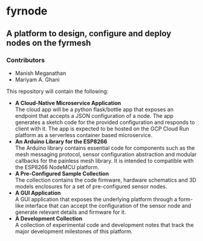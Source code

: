 # fyrnode
## A platform to design, configure and deploy nodes on the fyrmesh

### Contributors
- Manish Meganathan
- Mariyam A. Ghani

This repository will contain the following:    
- **A Cloud-Native Microservice Application**  
  The cloud app will be a python flask/bottle app that exposes an endpoint that accepts a JSON configuration of a node.
  The app generates a sketch code for the provided configuration and responds to client with it. The app is expected to be hosted on the GCP Cloud Run platform as a serverless container based microservice.
- **An Arduino Library for the ESP8266**  
  The Arduino library contains essential code for components such as the mesh messaging protocol, sensor configuration abstraction and modular callbacks for the painless mesh library. It is intended to compatible with the ESP8266 NodeMCU platform.
- **A Pre-Configured Sample Collection**  
  The collection contains the code firmware, hardware schematics and 3D models enclosures for a set of pre-configured sensor nodes. 
- **A GUI Application**  
  A GUI application that exposes the underlying platform through a form-like interface that can accept the configuration of the sensor node and generate relevant details and firmware for it.
- **A Development Collection**  
  A collection of experimental code and development notes that track the major development milestones of this platform.